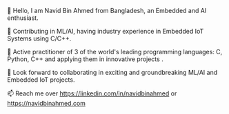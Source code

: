 👋 Hello, I am Navid Bin Ahmed from Bangladesh, an Embedded and AI enthusiast.

👀 Contributing in ML/AI, having industry experience in Embedded IoT Systems using C/C++.

🌱 Active practitioner of 3 of the world's leading programming languages: C, Python, C++ and applying them in innovative projects .

💞️ Look forward to collaborating in exciting and groundbreaking ML/AI and Embedded IoT projects.

📫 Reach me over https://linkedin.com/in/navidbinahmed or https://navidbinahmed.com
